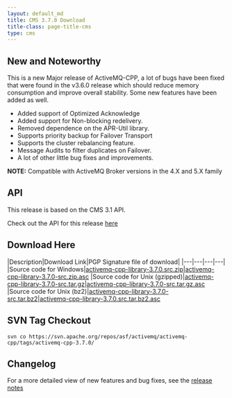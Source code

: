 ```yaml
---
layout: default_md
title: CMS 3.7.0 Download
title-class: page-title-cms
type: cms
---
```


New and Noteworthy
------------------

This is a new Major release of ActiveMQ-CPP, a lot of bugs have been fixed that were found in the v3.6.0 release which should reduce memory consumption and improve overall stability. Some new features have been added as well.

*   Added support of Optimized Acknowledge
*   Added support for Non-blocking redelivery.
*   Removed dependence on the APR-Util library.
*   Supports priority backup for Failover Transport
*   Supports the cluster rebalancing feature.
*   Message Audits to filter duplicates on Failover.
*   A lot of other little bug fixes and improvements.

**NOTE:** Compatible with ActiveMQ Broker versions in the 4.X and 5.X family

API
---

This release is based on the CMS 3.1 API.

Check out the API for this release [here](http://activemq.apache.org/cms/api_docs/activemqcpp-3.6.0/html)

Download Here
-------------

|Description|Download Link|PGP Signature file of download|
|---|---|---|---|
|Source code for Windows|[activemq-cpp-library-3.7.0.src.zip](http://archive.apache.org/dist/activemq/activemq-cpp/source/activemq-cpp-library-3.7.0-src.zip)|[activemq-cpp-library-3.7.0-src.zip.asc](http://archive.apache.org/dist/activemq/activemq-cpp/source/activemq-cpp-library-3.7.0-src.zip.asc)
|Source code for Unix (gzipped)|[activemq-cpp-library-3.7.0-src.tar.gz](http://archive.apache.org/dist/activemq/activemq-cpp/source/activemq-cpp-library-3.7.0-src.tar.gz)|[activemq-cpp-library-3.7.0-src.tar.gz.asc](http://archive.apache.org/dist/activemq/activemq-cpp/source/activemq-cpp-library-3.7.0-src.tar.gz.asc)
|Source code for Unix (bz2)|[activemq-cpp-library-3.7.0-src.tar.bz2](http://archive.apache.org/dist/activemq/activemq-cpp/source/activemq-cpp-library-3.7.0-src.tar.bz2)|[activemq-cpp-library-3.7.0.src.tar.bz2.asc](http://archive.apache.org/dist/activemq/activemq-cpp/source/activemq-cpp-library-3.7.0-src.tar.bz2.asc)

SVN Tag Checkout
----------------
```
svn co https://svn.apache.org/repos/asf/activemq/activemq-cpp/tags/activemq-cpp-3.7.0/
```

Changelog
---------

For a more detailed view of new features and bug fixes, see the [release notes](https://issues.apache.org/jira/secure/ReleaseNote.jspa?projectId=12311207&version=12324161)

